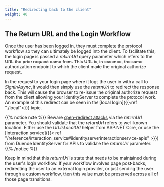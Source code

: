 ```yaml
---
title: "Redirecting back to the client"
weight: 40
---
```


## The Return URL and the Login Workflow

Once the user has been logged in, they must complete the protocol workflow so they can ultimately be logged into the client.
To facilitate this, the login page is passed a *returnUrl* query parameter which refers to the URL the prior request came from.
This URL is, in essence, the same authorization endpoint to which the client made the original authorize request.

In the request to your login page where it logs the user in with a call to *SignInAsync*, it would then simply use the *returnUrl* to redirect the response back.
This will cause the browser to re-issue the original authorize request from the client allowing your IdentityServer to complete the protocol work.
An example of this redirect can be seen in the [local login]({{<ref "./local">}}) topic.

{{% notice note %}}
Beware [open-redirect attacks](https://en.wikipedia.org/wiki/URL_redirection#Security_issues) via the *returnUrl* parameter. You should validate that the *returnUrl* refers to well-known location.
Either use the *Url.IsLocalUrl* helper from ASP.NET Core, or use the [interaction service]({{< ref "/reference/interaction_service#iidentityserverinteractionservice-apis" >}}) from Duende IdentityServer for APIs to validate the *returnUrl* parameter.
{{% /notice %}}

Keep in mind that this *returnUrl* is state that needs to be maintained during the user's login workflow.
If your workflow involves page post-backs, redirecting the user to an external login provider, or just sending the user through a custom workflow, then this value must be preserved across all of those page transitions.
